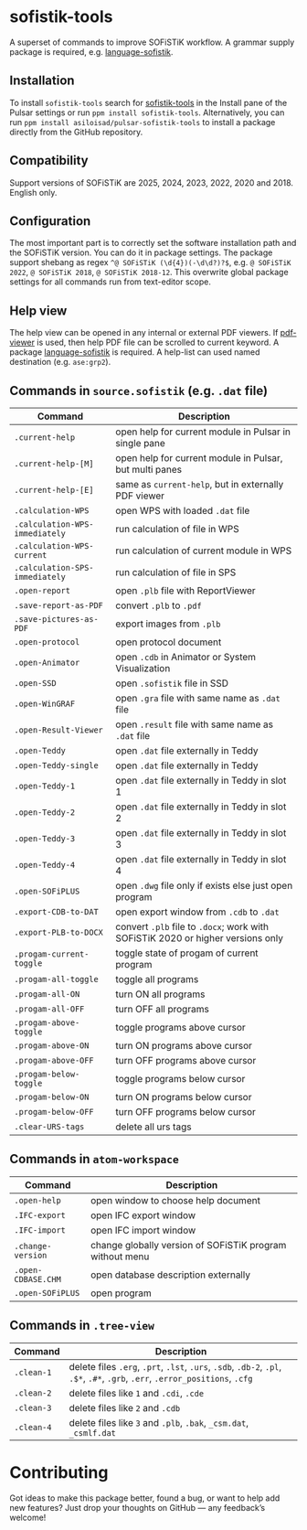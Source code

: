 # sofistik-tools

A superset of commands to improve SOFiSTiK workflow. A grammar supply package is required, e.g. [language-sofistik](https://github.com/asiloisad/pulsar-language-sofistik).

## Installation

To install `sofistik-tools` search for [sofistik-tools](https://web.pulsar-edit.dev/packages/sofistik-tools) in the Install pane of the Pulsar settings or run `ppm install sofistik-tools`. Alternatively, you can run `ppm install asiloisad/pulsar-sofistik-tools` to install a package directly from the GitHub repository.

## Compatibility

Support versions of SOFiSTiK are 2025, 2024, 2023, 2022, 2020 and 2018. English only.

## Configuration

The most important part is to correctly set the software installation path and the SOFiSTiK version. You can do it in package settings. The package support shebang as regex `^@ SOFiSTiK (\d{4})(-\d\d?)?$`, e.g. `@ SOFiSTiK 2022`, `@ SOFiSTiK 2018`, `@ SOFiSTiK 2018-12`. This overwrite global package settings for all commands run from text-editor scope.

## Help view

The help view can be opened in any internal or external PDF viewers. If [pdf-viewer](https://github.com/asiloisad/pulsar-pdf-viewer) is used, then help PDF file can be scrolled to current keyword. A package [language-sofistik](https://github.com/asiloisad/pulsar-language-sofistik) is required. A help-list can used named destination (e.g. `ase:grp2`).

## Commands in `source.sofistik` (e.g. `.dat` file)

Command | Description
|-|-|
`.current-help` | open help for current module in Pulsar in single pane
`.current-help-[M]` | open help for current module in Pulsar, but multi panes
`.current-help-[E]` | same as `current-help`, but in externally PDF viewer
`.calculation-WPS` | open WPS with loaded `.dat` file
`.calculation-WPS-immediately` | run calculation of file in WPS
`.calculation-WPS-current` | run calculation of current module in WPS
`.calculation-SPS-immediately` | run calculation of file in SPS
`.open-report` | open `.plb` file with ReportViewer
`.save-report-as-PDF` | convert `.plb` to `.pdf`
`.save-pictures-as-PDF` | export images from `.plb`
`.open-protocol` | open protocol document
`.open-Animator` | open `.cdb` in Animator or System Visualization
`.open-SSD` | open `.sofistik` file in SSD
`.open-WinGRAF` | open `.gra` file with same name as `.dat` file
`.open-Result-Viewer` | open `.result` file with same name as `.dat` file
`.open-Teddy` | open `.dat` file externally in Teddy
`.open-Teddy-single` | open `.dat` file externally in Teddy
`.open-Teddy-1` | open `.dat` file externally in Teddy in slot 1
`.open-Teddy-2` | open `.dat` file externally in Teddy in slot 2
`.open-Teddy-3` | open `.dat` file externally in Teddy in slot 3
`.open-Teddy-4` | open `.dat` file externally in Teddy in slot 4
`.open-SOFiPLUS` | open `.dwg` file only if exists else just open program
`.export-CDB-to-DAT` | open export window from `.cdb` to `.dat`
`.export-PLB-to-DOCX` | convert `.plb` file to `.docx`; work with SOFiSTiK 2020 or higher versions only
`.progam-current-toggle` | toggle state of progam of current program
`.progam-all-toggle` | toggle all programs
`.progam-all-ON` | turn ON all programs
`.progam-all-OFF` | turn OFF all programs
`.progam-above-toggle` | toggle programs above cursor
`.progam-above-ON` | turn ON programs above cursor
`.progam-above-OFF` | turn OFF programs above cursor
`.progam-below-toggle` | toggle programs below cursor
`.progam-below-ON` | turn ON programs below cursor
`.progam-below-OFF` | turn OFF programs below cursor
`.clear-URS-tags` | delete all urs tags

## Commands in `atom-workspace`

Command | Description
|-|-|
`.open-help` | open window to choose help document
`.IFC-export` | open IFC export window
`.IFC-import` | open IFC import window
`.change-version` | change globally version of SOFiSTiK program without menu
`.open-CDBASE.CHM` | open database description externally
`.open-SOFiPLUS` | open program

## Commands in `.tree-view`

Command | Description
|-|-|
`.clean-1` | delete files `.erg`, `.prt`, `.lst`, `.urs`, `.sdb`, `.db-2`, `.pl`, `.$*`, `.#*`, `.grb`, `.err`, `.error_positions`, `.cfg`
`.clean-2` | delete files like `1` and `.cdi`, `.cde`
`.clean-3` | delete files like `2` and `.cdb`
`.clean-4` | delete files like `3` and `.plb`, `.bak`, `_csm.dat`, `_csmlf.dat`

# Contributing

Got ideas to make this package better, found a bug, or want to help add new features? Just drop your thoughts on GitHub — any feedback’s welcome!
